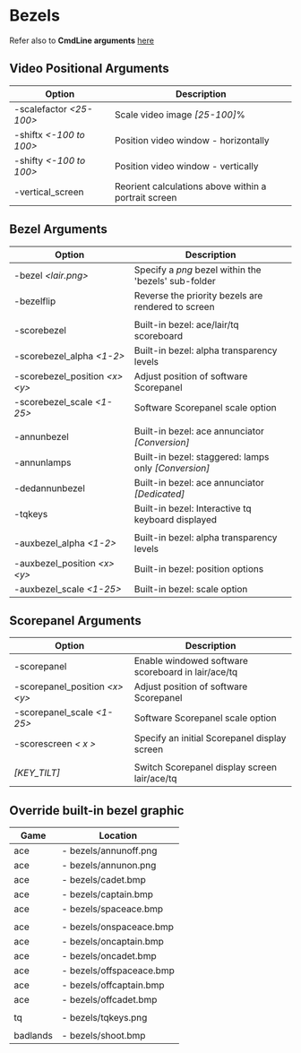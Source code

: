 # Bezels

Refer also to **CmdLine arguments** [here](CmdLine.md)

## Video Positional Arguments
| Option    | Description                   |
|--------------|-------------------------------|
| -scalefactor _\<25-100\>_   | Scale video image _[25-100]_%                           |
| -shiftx _\<-100 to 100\>_   | Position video window - horizontally                    |
| -shifty _\<-100 to 100\>_   | Position video window - vertically                      |
| -vertical_screen            | Reorient calculations above within a portrait screen    |


## Bezel Arguments
| Option    | Description                   |
|--------------|-------------------------------|
| -bezel _\<lair.png\>_              | Specify a _png_ bezel within the 'bezels' sub-folder  |
| -bezelflip                         | Reverse the priority bezels are rendered to screen    |
|                                    |                                                       |
| -scorebezel                        | Built-in bezel: ace/lair/tq scoreboard                |
| -scorebezel_alpha _\<1-2\>_        | Built-in bezel: alpha transparency levels             |
| -scorebezel_position _\<x\> \<y\>_ | Adjust position of software Scorepanel                |
| -scorebezel_scale _\<1-25\>_       | Software Scorepanel scale option                      |
|                                    |                                                       |
| -annunbezel                        | Built-in bezel: ace annunciator _[Conversion]_        |
| -annunlamps                        | Built-in bezel: staggered: lamps only _[Conversion]_  |
| -dedannunbezel                     | Built-in bezel: ace annunciator _[Dedicated]_         |
| -tqkeys                            | Built-in bezel: Interactive tq keyboard displayed     |
|                                    |                                                       |
| -auxbezel_alpha _\<1-2\>_          | Built-in bezel: alpha transparency levels             |
| -auxbezel_position _\<x\> \<y\>_   | Built-in bezel: position options                      |
| -auxbezel_scale _\<1-25\>_         | Built-in bezel: scale option                          |

## Scorepanel Arguments
| Option    | Description                   |
|--------------|-------------------------------|
| -scorepanel                        | Enable windowed software scoreboard in lair/ace/tq    |
| -scorepanel_position _\<x\> \<y\>_ | Adjust position of software Scorepanel                |
| -scorepanel_scale _\<1-25\>_       | Software Scorepanel scale option                      |
| -scorescreen _\< x \>_             | Specify an initial Scorepanel display screen          |
|                                    |                                                       |
| _[KEY_TILT]_                       | Switch Scorepanel display screen lair/ace/tq          |


## Override built-in bezel graphic
| Game | Location                   |
|------|----------------------------|
| ace      | - bezels/annunoff.png      |
| ace      | - bezels/annunon.png       |
| ace      | - bezels/cadet.bmp         |
| ace      | - bezels/captain.bmp       |
| ace      | - bezels/spaceace.bmp      |
|          |                            |
| ace      | - bezels/onspaceace.bmp    |
| ace      | - bezels/oncaptain.bmp     |
| ace      | - bezels/oncadet.bmp       |
| ace      | - bezels/offspaceace.bmp   |
| ace      | - bezels/offcaptain.bmp    |
| ace      | - bezels/offcadet.bmp      |
|          |                            |
| tq       | - bezels/tqkeys.png        |
|          |                            |
| badlands | - bezels/shoot.bmp         |

